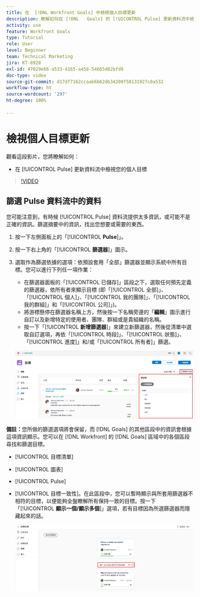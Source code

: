 ```yaml
---
title: 在  [!DNL Workfront Goals] 中檢視個人目標更新
description: 瞭解如何在 [!DNL   Goals] 的 [!UICONTROL Pulse] 更新資料流中檢視您的個人目標。
activity: use
feature: Workfront Goals
type: Tutorial
role: User
level: Beginner
team: Technical Marketing
jira: KT-8928
exl-id: 47029e66-a533-4165-a458-54665d82bfd9
doc-type: video
source-git-commit: d17df7162ccaab6b62db34209f50131927c0a532
workflow-type: ht
source-wordcount: '297'
ht-degree: 100%

---
```


# 檢視個人目標更新

觀看這段影片，您將瞭解如何：

* 在 [!UICONTROL Pulse] 更新資料流中檢視您的個人目標

>[!VIDEO](https://video.tv.adobe.com/v/335200/?quality=12&learn=on&enablevpops)

## 篩選 Pulse 資料流中的資料

您可能注意到，有時候 [!UICONTROL Pulse] 資料流提供太多資訊，或可能不是正確的資訊。篩選摘要中的資訊，找出您想要或需要的東西。

1. 按一下左側面板上的「[!UICONTROL **Pulse**]」。
1. 按一下右上角的「[!UICONTROL **篩選器**]」圖示。
1. 選取作為篩選依據的選項：依預設套用「全部」篩選器並顯示系統中所有目標。您可以進行下列任一項作業：

   * 在篩選器面板的「[!UICONTROL 已儲存]」區段之下，選取任何預先定義的篩選器，依所有者來顯示目標 (即「[!UICONTROL 全部]」、「[!UICONTROL 個人]」、「[!UICONTROL 我的團隊]」、「[!UICONTROL 我的群組]」和「[!UICONTROL 公司]」)。
   * 將游標懸停在篩選器名稱上方，然後按一下名稱旁邊的「**編輯**」圖示進行自訂以及新增特定的使用者、團隊、群組或是貴組織的名稱。
   * 按一下「[!UICONTROL **新增篩選器**]」來建立新篩選器，然後從清單中選取自訂選項，再依「[!UICONTROL 時段]」、「[!UICONTROL 狀態]」、「[!UICONTROL 進度]」和/或「[!UICONTROL 所有者]」篩選。

   ![影像顯示[!UICONTROL 篩選器]面板，位於 [!DNL Workfront Goals]](assets/18-workfront-goals-pulse-stream.png)

**備註：**&#x200B;您所做的篩選選項將會保留，而 [!DNL Goals] 的其他區段中的資訊會根據這項資訊顯示。您可以在 [!DNL Workfront] 的 [!DNL Goals] 區域中的各個區段尋找和篩選目標。

* [!UICONTROL 目標清單]
* [!UICONTROL 圖表]
* [!UICONTROL Pulse]
* [!UICONTROL 目標一致性]。在此區段中，您可以暫時顯示與所套用篩選器不相符的目標，以便能夠全盤瞭解所有保持一致的目標。按一下「[!UICONTROL **顯示一個/顯示多個**]」選項，若有目標因為所選篩選器而隱藏起來的話。

  ![](assets/19-workfront-goals-filter-show-it.png)
